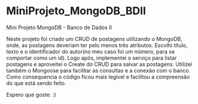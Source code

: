 # MiniProjeto_MongoDB_BDII
Mini Projeto MongoDB - Banco de Dados II

Neste projeto foi criado um CRUD de postagens utilizando o MongoDB, onde, as postagens deveriam ter pelo menos três atributos. Escolhi título, texto e o identificador do autor(no meu caso foi um número, para se comportar como um id). Logo após, implementei o serviço para listar postagens e aproveitei o Create do CRUD para salvar as postagens. Utilizei também o Mongoose para facilitar as consultas e a conexão com o banco. Como consequencia o código ficou mais legível e facilitou a compreensão do que está sendo feito.

Espero que goste. :) 
